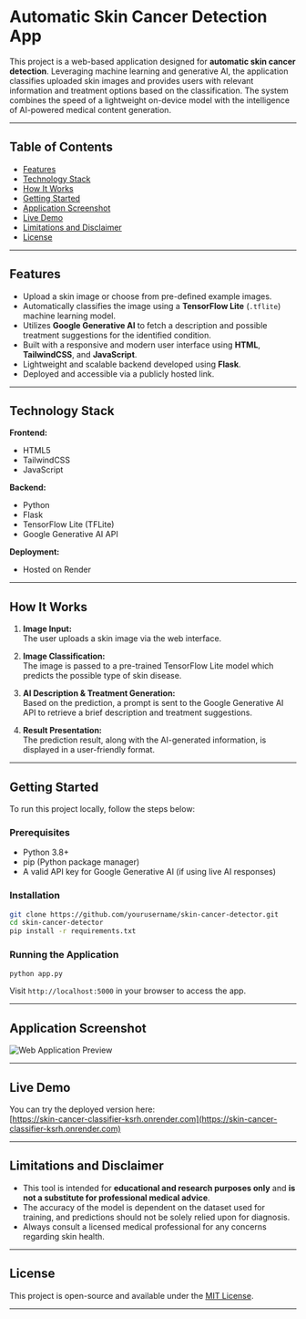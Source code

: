 

# Automatic Skin Cancer Detection App

This project is a web-based application designed for **automatic skin cancer detection**. Leveraging machine learning and generative AI, the application classifies uploaded skin images and provides users with relevant information and treatment options based on the classification. The system combines the speed of a lightweight on-device model with the intelligence of AI-powered medical content generation.

---

## Table of Contents

- [Features](#features)  
- [Technology Stack](#technology-stack)  
- [How It Works](#how-it-works)  
- [Getting Started](#getting-started)  
- [Application Screenshot](#application-screenshot)  
- [Live Demo](#live-demo)  
- [Limitations and Disclaimer](#limitations-and-disclaimer)  
- [License](#license)

---

## Features

- Upload a skin image or choose from pre-defined example images.
- Automatically classifies the image using a **TensorFlow Lite** (`.tflite`) machine learning model.
- Utilizes **Google Generative AI** to fetch a description and possible treatment suggestions for the identified condition.
- Built with a responsive and modern user interface using **HTML**, **TailwindCSS**, and **JavaScript**.
- Lightweight and scalable backend developed using **Flask**.
- Deployed and accessible via a publicly hosted link.

---

## Technology Stack

**Frontend:**
- HTML5
- TailwindCSS
- JavaScript

**Backend:**
- Python
- Flask
- TensorFlow Lite (TFLite)
- Google Generative AI API

**Deployment:**
- Hosted on Render

---

## How It Works

1. **Image Input:**  
   The user uploads a skin image via the web interface.

2. **Image Classification:**  
   The image is passed to a pre-trained TensorFlow Lite model which predicts the possible type of skin disease.

3. **AI Description & Treatment Generation:**  
   Based on the prediction, a prompt is sent to the Google Generative AI API to retrieve a brief description and treatment suggestions.

4. **Result Presentation:**  
   The prediction result, along with the AI-generated information, is displayed in a user-friendly format.

---

## Getting Started

To run this project locally, follow the steps below:

### Prerequisites
- Python 3.8+
- pip (Python package manager)
- A valid API key for Google Generative AI (if using live AI responses)

### Installation

```bash
git clone https://github.com/yourusername/skin-cancer-detector.git
cd skin-cancer-detector
pip install -r requirements.txt
```

### Running the Application

```bash
python app.py
```

Visit `http://localhost:5000` in your browser to access the app.

---

## Application Screenshot

![Web Application Preview](static/images/web.jpg)

---

## Live Demo

You can try the deployed version here:  
[https://skin-cancer-classifier-ksrh.onrender.com](https://skin-cancer-classifier-ksrh.onrender.com)

---

## Limitations and Disclaimer

- This tool is intended for **educational and research purposes only** and **is not a substitute for professional medical advice**.
- The accuracy of the model is dependent on the dataset used for training, and predictions should not be solely relied upon for diagnosis.
- Always consult a licensed medical professional for any concerns regarding skin health.

---

## License

This project is open-source and available under the [MIT License](LICENSE).

---
